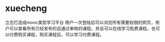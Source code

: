 # xuecheng
立志打造成mooc类型学习平台
用户一次登陆后可以浏览所有需要权限的网页，用户可以查看所有已经发布的且通过审核的课程，并且可以在线学习免费课程，也可以付费购买课程，购买课程后，可以学习付费课程。
